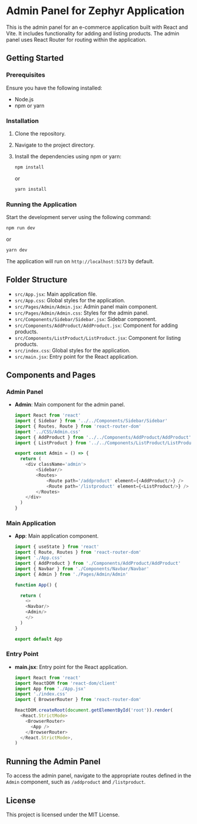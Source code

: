 # Admin Panel for Zephyr Application

This is the admin panel for an e-commerce application built with React and Vite. It includes functionality for adding and listing products. The admin panel uses React Router for routing within the application.

## Getting Started

### Prerequisites

Ensure you have the following installed:
- Node.js
- npm or yarn

### Installation

1. Clone the repository.
2. Navigate to the project directory.
3. Install the dependencies using npm or yarn:

   ```bash
   npm install
   ```

   or

   ```bash
   yarn install
   ```

### Running the Application

Start the development server using the following command:

```bash
npm run dev
```

or

```bash
yarn dev
```

The application will run on `http://localhost:5173` by default.

## Folder Structure

- `src/App.jsx`: Main application file.
- `src/App.css`: Global styles for the application.
- `src/Pages/Admin/Admin.jsx`: Admin panel main component.
- `src/Pages/Admin/Admin.css`: Styles for the admin panel.
- `src/Components/Sidebar/Sidebar.jsx`: Sidebar component.
- `src/Components/AddProduct/AddProduct.jsx`: Component for adding products.
- `src/Components/ListProduct/ListProduct.jsx`: Component for listing products.
- `src/index.css`: Global styles for the application.
- `src/main.jsx`: Entry point for the React application.

## Components and Pages

### Admin Panel

- **Admin**: Main component for the admin panel.

  ```javascript
  import React from 'react'
  import { Sidebar } from '../../Components/Sidebar/Sidebar'
  import { Routes, Route } from 'react-router-dom'
  import '../CSS/Admin.css'
  import { AddProduct } from '../../Components/AddProduct/AddProduct'
  import { ListProduct } from '../../Components/ListProduct/ListProduct'

  export const Admin = () => {
    return (
      <div className='admin'>
          <Sidebar/>
          <Routes>
              <Route path='/addproduct' element={<AddProduct/>} />
              <Route path='/listproduct' element={<ListProduct/>} />
          </Routes>
      </div>
    )
  }
  ```

### Main Application

- **App**: Main application component.

  ```javascript
  import { useState } from 'react'
  import { Route, Routes } from 'react-router-dom'
  import './App.css'
  import { AddProduct } from './Components/AddProduct/AddProduct'
  import { Navbar } from './Components/Navbar/Navbar'
  import { Admin } from './Pages/Admin/Admin'

  function App() {

    return (
      <>
      <Navbar/>
      <Admin/>
      </>
    )
  }

  export default App
  ```

### Entry Point

- **main.jsx**: Entry point for the React application.

  ```javascript
  import React from 'react'
  import ReactDOM from 'react-dom/client'
  import App from './App.jsx'
  import './index.css'
  import { BrowserRouter } from 'react-router-dom'

  ReactDOM.createRoot(document.getElementById('root')).render(
    <React.StrictMode>
      <BrowserRouter>
        <App />
      </BrowserRouter>
    </React.StrictMode>,
  )
  ```

## Running the Admin Panel

To access the admin panel, navigate to the appropriate routes defined in the `Admin` component, such as `/addproduct` and `/listproduct`.

## License

This project is licensed under the MIT License.
